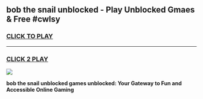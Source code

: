 
## bob the snail unblocked - Play Unblocked Gmaes & Free #cwlsy
<h3>
<a href="https://news.freeplayer.one?title=bob_the_snail_unblocked&ref=24F">CLICK TO PLAY</a></h3>
<hr>

<h3>
<a href="https://news.freeplayer.one?title=bob_the_snail_unblocked&ref=24F">CLICK 2 PLAY</a>
  
</h3>

<a href="https://news.freeplayer.one?title=bob_the_snail_unblocked&ref=24F/"><img src="https://clearcache.store/games.png"></a>


**bob the snail unblocked games unblocked: Your Gateway to Fun and Accessible Online Gaming**
